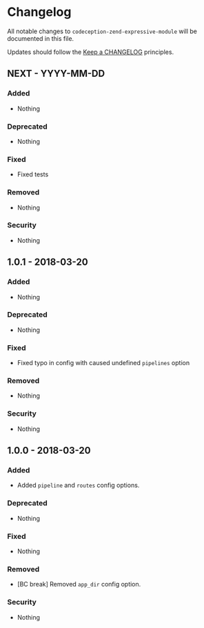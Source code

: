 # Changelog

All notable changes to `codeception-zend-expressive-module` will be documented in this file.

Updates should follow the [Keep a CHANGELOG](http://keepachangelog.com/) principles.

## NEXT - YYYY-MM-DD

### Added
- Nothing

### Deprecated
- Nothing

### Fixed
- Fixed tests

### Removed
- Nothing

### Security
- Nothing

## 1.0.1 - 2018-03-20

### Added
- Nothing

### Deprecated
- Nothing

### Fixed
- Fixed typo in config with caused undefined `pipelines` option

### Removed
- Nothing

### Security
- Nothing

## 1.0.0 - 2018-03-20

### Added
- Added `pipeline` and `routes` config options.

### Deprecated
- Nothing

### Fixed
- Nothing

### Removed
- [BC break] Removed `app_dir` config option.

### Security
- Nothing
